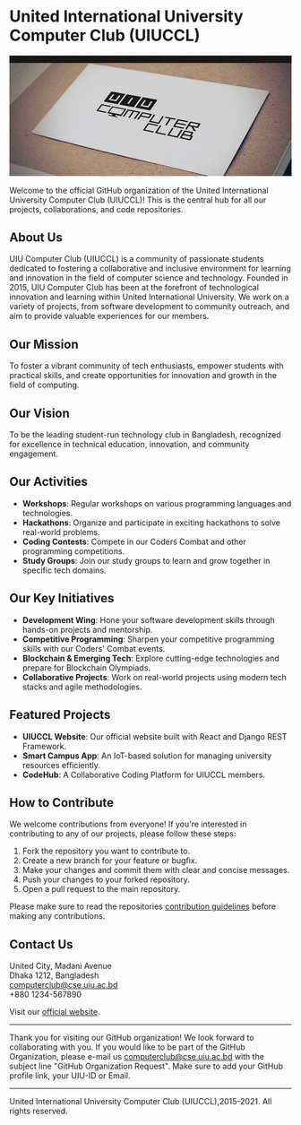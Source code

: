 # United International University Computer Club (UIUCCL)

![UIUCCL Logo](uiuCCL.jpg)

Welcome to the official GitHub organization of the United International University Computer Club (UIUCCL)! This is the central hub for all our projects, collaborations, and code repositories.

## About Us

UIU Computer Club (UIUCCL) is a community of passionate students dedicated to fostering a collaborative and inclusive environment for learning and innovation in the field of computer science and technology. Founded in 2015, UIU Computer Club has been at the forefront of technological innovation and learning within United International University. We work on a variety of projects, from software development to community outreach, and aim to provide valuable experiences for our members.

## Our Mission

To foster a vibrant community of tech enthusiasts, empower students with practical skills, and create opportunities for innovation and growth in the field of computing.

## Our Vision

To be the leading student-run technology club in Bangladesh, recognized for excellence in technical education, innovation, and community engagement.

## Our Activities

- **Workshops**: Regular workshops on various programming languages and technologies.
- **Hackathons**: Organize and participate in exciting hackathons to solve real-world problems.
- **Coding Contests**: Compete in our Coders Combat and other programming competitions.
- **Study Groups**: Join our study groups to learn and grow together in specific tech domains.

## Our Key Initiatives

- **Development Wing**: Hone your software development skills through hands-on projects and mentorship.
- **Competitive Programming**: Sharpen your competitive programming skills with our Coders' Combat events.
- **Blockchain & Emerging Tech**: Explore cutting-edge technologies and prepare for Blockchain Olympiads.
- **Collaborative Projects**: Work on real-world projects using modern tech stacks and agile methodologies.

## Featured Projects

- **UIUCCL Website**: Our official website built with React and Django REST Framework.
- **Smart Campus App**: An IoT-based solution for managing university resources efficiently.
- **CodeHub**: A Collaborative Coding Platform for UIUCCL members.

## How to Contribute

We welcome contributions from everyone! If you're interested in contributing to any of our projects, please follow these steps:

1. Fork the repository you want to contribute to.
2. Create a new branch for your feature or bugfix.
3. Make your changes and commit them with clear and concise messages.
4. Push your changes to your forked repository.
5. Open a pull request to the main repository.

Please make sure to read the repositories [contribution guidelines](CONTRIBUTION-GUIDELINES.md) before making any contributions.

## Contact Us

United City, Madani Avenue  
Dhaka 1212, Bangladesh  
computerclub@cse.uiu.ac.bd  
+880 1234-567890

Visit our [official website](http://uiucomputerclub.org/).

---

Thank you for visiting our GitHub organization! We look forward to collaborating with you. If you would like to be part of the GitHub Organization, please e-mail us computerclub@cse.uiu.ac.bd with the subject line "GitHub Organization Request". Make sure to add your GitHub profile link, your UIU-ID or Email.

---

United International University Computer Club (UIUCCL),2015-2021. All rights reserved.
